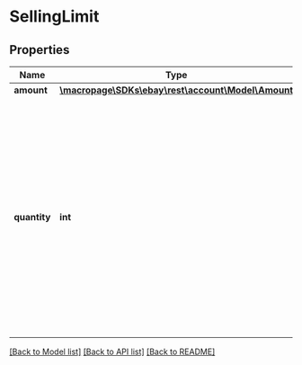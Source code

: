 # SellingLimit

## Properties
Name | Type | Description | Notes
------------ | ------------- | ------------- | -------------
**amount** | [**\macropage\SDKs\ebay\rest\account\Model\Amount**](Amount.md) |  | [optional] 
**quantity** | **int** | The maximum quantity of items that can be listed by the seller per calendar month. Note that for a listing with variations, all of the items listed in the variation count as individual items. | [optional] 

[[Back to Model list]](../README.md#documentation-for-models) [[Back to API list]](../README.md#documentation-for-api-endpoints) [[Back to README]](../README.md)


